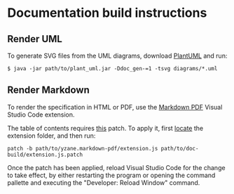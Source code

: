 # Documentation build instructions

## Render UML

To generate SVG files from the UML diagrams, download [PlantUML](https://plantuml.com/download) and run:

```
$ java -jar path/to/plant_uml.jar -Ddoc_gen-=1 -tsvg diagrams/*.uml
```

## Render Markdown

To render the specification in HTML or PDF, use the [Markdown PDF](https://marketplace.visualstudio.com/items?itemName=yzane.markdown-pdf) Visual Studio Code extension.

The table of contents requires [this](./extension.js.patch) patch. To apply it, first [locate](https://code.visualstudio.com/api/working-with-extensions/publishing-extension#your-extension-folder) the extension folder, and then run:

```
patch -b path/to/yzane.markdown-pdf/extension.js path/to/doc-build/extension.js.patch
```

Once the patch has been applied, reload Visual Studio Code for the change to take effect, by either restarting the program or opening the command pallette and executing the "Developer: Reload Window" command.